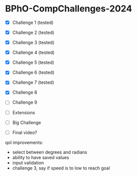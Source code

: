# BPhO-CompChallenges-2024

- [x] Challenge 1 (tested)
- [x] Challenge 2 (tested)
- [x] Challenge 3 (tested)
- [x] Challenge 4 (tested)
- [x] Challenge 5 (tested)
- [x] Challenge 6 (tested)
- [x] Challenge 7 (tested)
- [x] Challenge 8
- [ ] Challenge 9
- [ ] Extensions
- [ ] Big Challenge
- [ ] Final video?


qol improvements:
- select between degrees and radians
- ability to have saved values
- input validation
- challenge 3, say if speed is to low to reach goal
